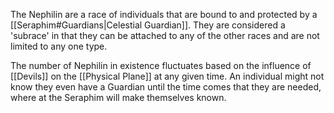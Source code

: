 The Nephilin are a race of individuals that are bound to and protected by a [[Seraphim#Guardians|Celestial Guardian]]. They are considered a 'subrace' in that they can be attached to any of the other races and are not limited to any one type.

The number of Nephilin in existence fluctuates based on the influence of [[Devils]] on the [[Physical Plane]] at any given time. An individual might not know they even have a Guardian until the time comes that they are needed, where at the Seraphim will make themselves known.  